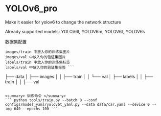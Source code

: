 # YOLOv6_pro
Make it easier for yolov6 to change the network structure

Already supported models:
YOLOV6l,
YOLOV6m,
YOLOV6t,
YOLOV6s
<summary> 数据集配置 </summary>

```
images/train 中放入你的训练集图片
images/val 中放入你的验证集图片
labels/train 中放入你的训练集标签
labels/val 中放入你的验证集标签 ```

```
├── data
│   ├── images
│   │   ├── train
│   │   └── val
│   ├── labels
│   │   ├── train
│   │   ├── val
```

<summary> 训练命令 </summary>
``` python tools/train.py --batch 8 --conf configs/model_yaml/yolov6t_yaml.py --data data/car.yaml --device 0 --img 640 --epochs 100 ```
